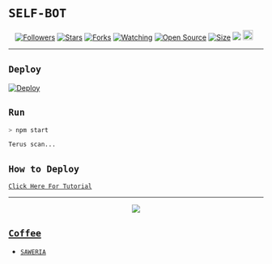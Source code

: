 # ```SELF-BOT```
<p align="center">
<a href="https://github.com/zeeoneofc/followers"><img title="Followers" src="https://img.shields.io/github/followers/zeeoneofc?color=red&style=flat-square"></a>
<a href="https://github.com/zeeoneofc/Self-bot-wa/stargazers/"><img title="Stars" src="https://img.shields.io/github/stars/zeeoneofc/Self-bot-wa?color=blue&style=flat-square"></a>
<a href="https://github.com/zeeoneofc/Self-bot-wa/network/members"><img title="Forks" src="https://img.shields.io/github/forks/zeeoneofc/Self-bot-wa?color=red&style=flat-square"></a>
<a href="https://github.com/zeeoneofc/Self-bot-wa/watchers"><img title="Watching" src="https://img.shields.io/github/watchers/zeeoneofc/Self-bot-wa?label=Watchers&color=blue&style=flat-square"></a>
<a href="https://github.com/zeeoneofc/Self-bot-wa"><img title="Open Source" src="https://badges.frapsoft.com/os/v2/open-source.svg?v=103"></a>
<a href="https://github.com/zeeoneofc/Self-bot-wa/"><img title="Size" src="https://img.shields.io/github/repo-size/zeeoneofc/Self-bot-wa?style=flat-square&color=green"></a>
<a href="https://hits.seeyoufarm.com"><img src="https://hits.seeyoufarm.com/api/count/incr/badge.svg?url=https%3A%2F%2Fgithub.com%2Fzeeoneofc%2FSelf-bot-wa&count_bg=%2379C83D&title_bg=%23555555&icon=probot.svg&icon_color=%2300FF6D&title=hits&edge_flat=false"/></a>
<a href="https://github.com/zeeoneofc/Self-bot-wa/graphs/commit-activity"><img height="20" src="https://img.shields.io/badge/Maintained%3F-yes-green.svg"></a>&nbsp;&nbsp;
</p>
<p align='center'>
    </p>

-------
## ```Deploy```

[![Deploy](https://www.herokucdn.com/deploy/button.svg)](https://heroku.com/deploy?template=https://github.com/Assabiq31213/Self-bot-wa/)

## `Run`

```bash
> npm start

Terus scan...

```

## ```How to Deploy```

[`Click Here For Tutorial`](https://youtu.be/_CP2_1Yqauo)<br>

----------

<p align="center">
  <a href="https://youtu.be/_CP2_1Yqauo"><img src="https://a.top4top.io/p_2081imvxm1.jpg" />
</p>


## ```Coffee```

- [`SAWERIA`](https://saweria.co/zeeoneofc)

